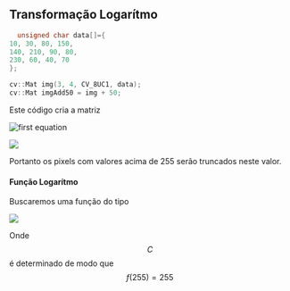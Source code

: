 ## Transformação Logarítmo

```cpp
  unsigned char data[]={
10, 30, 80, 150,
140, 210, 90, 80,
230, 60, 40, 70
};

cv::Mat img(3, 4, CV_8UC1, data);
cv::Mat imgAdd50 = img + 50;
```

Este código cria a matriz 

![first equation](https://latex.codecogs.com/svg.image?img=\begin{pmatrix}10&30&80&150\\\\140&210&90&80\\\\230&60&40&70\end{pmatrix})

![](https://latex.codecogs.com/svg.image?imgAdd50=\begin{pmatrix}60&80&130&200\\\\190&255&140&130\\\\255&110&90&120\end{pmatrix}
)

Portanto os pixels com valores acima de 255 serão truncados neste valor.

#### Função Logarítmo
Buscaremos uma função do tipo 

![](https://latex.codecogs.com/svg.image?f(x)=C\times&space;log(1&plus;x))

Onde $$C$$ é determinado de modo que $$f(255)=255$$
